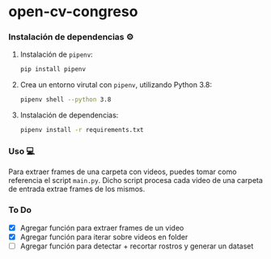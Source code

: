 # open-cv-congreso


### Instalación de dependencias ⚙️

1. Instalación de `pipenv`:
    ```bash
    pip install pipenv
    ```

2. Crea un entorno virutal con `pipenv`, utilizando Python 3.8:
    ```bash
    pipenv shell --python 3.8
    ```

3. Instalación de dependencias:
    ```bash
    pipenv install -r requirements.txt
    ```


### Uso 💻

Para extraer frames de una carpeta con videos, puedes tomar como referencia
el script `main.py`. Dicho script procesa cada video de una carpeta de entrada
extrae frames de los mismos.


### To Do

- [X] Agregar función para extraer frames de un video
- [X] Agregar función para iterar sobre videos en folder
- [ ] Agregar función para detectar + recortar rostros y generar un dataset
